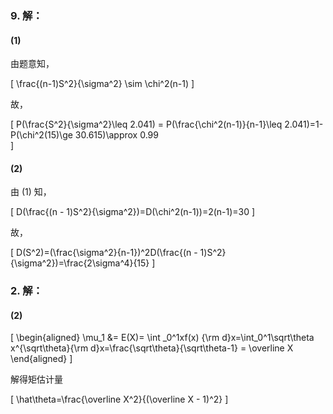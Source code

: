 ### 9. 解：

#### (1)

由题意知，

\[
    \frac{(n-1)S^2}{\sigma^2} \sim \chi^2(n-1)
\]

故，

\[
    P(\frac{S^2}{\sigma^2}\leq 2.041) = P(\frac{\chi^2(n-1)}{n-1}\leq 2.041)=1-P(\chi^2(15)\ge 30.615)\approx 0.99   
\]

#### (2)

由 (1) 知，

\[
D(\frac{(n - 1)S^2}{\sigma^2})=D(\chi^2(n-1))=2(n-1)=30
\]

故，

\[
D(S^2)=(\frac{\sigma^2}{n-1})^2D(\frac{(n - 1)S^2}{\sigma^2})=\frac{2\sigma^4}{15}
\]

### 2. 解：

#### (2)

\[
\begin{aligned}
    \mu_1 &= E(X)= \int _0^1xf(x) {\rm d}x=\int_0^1\sqrt\theta x^{\sqrt\theta}{\rm d}x=\frac{\sqrt\theta}{\sqrt\theta-1} = \overline X
\end{aligned}
\]

解得矩估计量

\[
    \hat\theta=\frac{\overline X^2}{(\overline X - 1)^2}
\]